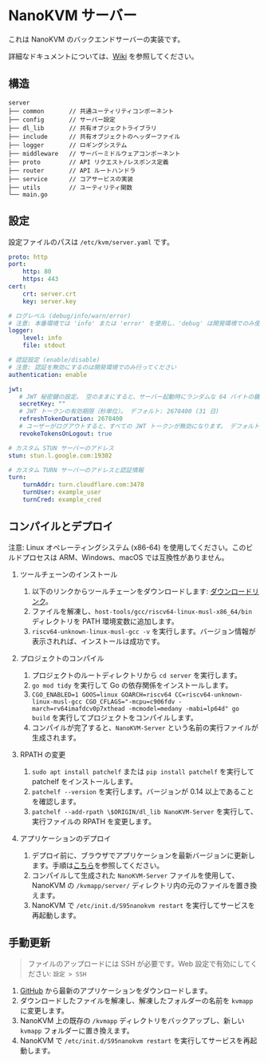 # NanoKVM サーバー

これは NanoKVM のバックエンドサーバーの実装です。

詳細なドキュメントについては、[Wiki](https://wiki.sipeed.com/nanokvm) を参照してください。

## 構造

```shell
server
├── common       // 共通ユーティリティコンポーネント
├── config       // サーバー設定
├── dl_lib       // 共有オブジェクトライブラリ
├── include      // 共有オブジェクトのヘッダーファイル
├── logger       // ロギングシステム
├── middleware   // サーバーミドルウェアコンポーネント
├── proto        // API リクエスト/レスポンス定義
├── router       // API ルートハンドラ
├── service      // コアサービスの実装
├── utils        // ユーティリティ関数
└── main.go
```

## 設定

設定ファイルのパスは `/etc/kvm/server.yaml` です。

```yaml
proto: http
port:
    http: 80
    https: 443
cert:
    crt: server.crt
    key: server.key

# ログレベル (debug/info/warn/error)
# 注意: 本番環境では 'info' または 'error' を使用し、'debug' は開発環境でのみ使用してください
logger:
    level: info
    file: stdout

# 認証設定 (enable/disable)
# 注意: 認証を無効にするのは開発環境でのみ行ってください
authentication: enable

jwt:
   # JWT 秘密鍵の設定。 空のままにすると、サーバー起動時にランダムな 64 バイトの鍵が自動的に生成されます。
   secretKey: ""
   # JWT トークンの有効期限（秒単位）。 デフォルト: 2678400 (31 日)
   refreshTokenDuration: 2678400
   # ユーザーがログアウトすると、すべての JWT トークンが無効になります。 デフォルト: true
   revokeTokensOnLogout: true

# カスタム STUN サーバーのアドレス
stun: stun.l.google.com:19302

# カスタム TURN サーバーのアドレスと認証情報
turn:
    turnAddr: turn.cloudflare.com:3478
    turnUser: example_user
    turnCred: example_cred
```

## コンパイルとデプロイ

注意: Linux オペレーティングシステム (x86-64) を使用してください。このビルドプロセスは ARM、Windows、macOS では互換性がありません。

1. ツールチェーンのインストール
    1. 以下のリンクからツールチェーンをダウンロードします: [ダウンロードリンク](https://sophon-file.sophon.cn/sophon-prod-s3/drive/23/03/07/16/host-tools.tar.gz)。
    2. ファイルを解凍し、`host-tools/gcc/riscv64-linux-musl-x86_64/bin` ディレクトリを PATH 環境変数に追加します。
    3. `riscv64-unknown-linux-musl-gcc -v` を実行します。バージョン情報が表示されれば、インストールは成功です。

2. プロジェクトのコンパイル
    1. プロジェクトのルートディレクトリから `cd server` を実行します。
    2. `go mod tidy` を実行して Go の依存関係をインストールします。
    3. `CGO_ENABLED=1 GOOS=linux GOARCH=riscv64 CC=riscv64-unknown-linux-musl-gcc CGO_CFLAGS="-mcpu=c906fdv -march=rv64imafdcv0p7xthead -mcmodel=medany -mabi=lp64d" go build` を実行してプロジェクトをコンパイルします。
    4. コンパイルが完了すると、`NanoKVM-Server` という名前の実行ファイルが生成されます。

3. RPATH の変更
    1. `sudo apt install patchelf` または `pip install patchelf` を実行して patchelf をインストールします。
    2. `patchelf --version` を実行します。バージョンが 0.14 以上であることを確認します。
    3. `patchelf --add-rpath \$ORIGIN/dl_lib NanoKVM-Server` を実行して、実行ファイルの RPATH を変更します。

4. アプリケーションのデプロイ
    1. デプロイ前に、ブラウザでアプリケーションを最新バージョンに更新します。手順は[こちら](https://wiki.sipeed.com/hardware/en/kvm/NanoKVM/system/updating.html)を参照してください。
    2. コンパイルして生成された `NanoKVM-Server` ファイルを使用して、NanoKVM の `/kvmapp/server/` ディレクトリ内の元のファイルを置き換えます。
    3. NanoKVM で `/etc/init.d/S95nanokvm restart` を実行してサービスを再起動します。

## 手動更新

> ファイルのアップロードには SSH が必要です。Web 設定で有効にしてください: `設定 > SSH`

1. [GitHub](https://github.com/sipeed/NanoKVM/releases) から最新のアプリケーションをダウンロードします。
2. ダウンロードしたファイルを解凍し、解凍したフォルダーの名前を `kvmapp` に変更します。
3. NanoKVM 上の既存の `/kvmapp` ディレクトリをバックアップし、新しい `kvmapp` フォルダーに置き換えます。
4. NanoKVM で `/etc/init.d/S95nanokvm restart` を実行してサービスを再起動します。
